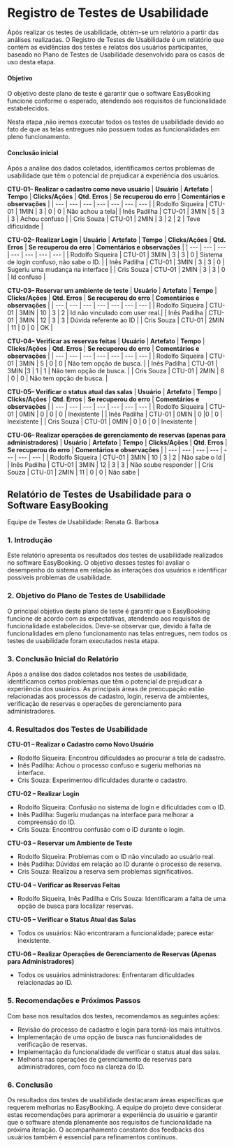 # Registro de Testes de Usabilidade

Após realizar os testes de usabilidade, obtém-se um relatório a partir das análises realizadas. O Registro de Testes de Usabilidade é um relatório que contém as evidências dos testes e relatos dos usuários participantes, baseado no Plano de Testes de Usabilidade desenvolvido para os casos de uso desta etapa.

#### Objetivo
O objetivo deste plano de teste é garantir que o software EasyBooking funcione conforme o esperado, atendendo aos requisitos de funcionalidade estabelecidos.

Nesta etapa ,não iremos executar todos os testes de usabilidade devido ao fato de que as telas entregues não possuem todas as funcionalidades em pleno funcionamento.

#### Conclusão inicial
Após a análise dos dados coletados, identificamos certos problemas de usabilidade que têm o potencial de prejudicar a experiência dos usuários.

**CTU-01– Realizar o cadastro como novo usuário**
| **Usuário** 	| **Artefato** 	| **Tempo** | **Clicks/Ações** | **Qtd. Erros** | **Se recuperou do erro** | **Comentários e observações** |
| --- 	| --- 	| --- | ---  | --- | --- | --- |
| Rodolfo Siqueira	| CTU-01 	| 1MIN | 3 | 0 | 0 | Não achou a tela|
| Inês Padilha     | CTU-01 	| 3MIN | 5 | 3 | 3 | Achou confuso |
| Cris Souza     	| CTU-01	| 2MIN | 3 | 2 | 2 | Teve dificuldade |

**CTU-02– Realizar Login**
| **Usuário** 	| **Artefato** 	| **Tempo** | **Clicks/Ações** | **Qtd. Erros** | **Se recuperou do erro** | **Comentários e observações** |
| --- 	| --- 	| --- | ---  | --- | --- | --- |
| Rodolfo Siqueira	| CTU-01 	| 3MIN | 3 | 3 | 0 | Sistema de login confuso, não sabe o ID. |
| Inês Padilha     | CTU-01 	| 3MIN | 3 | 3 | 0 | Sugeriu uma mudança na interface |
| Cris Souza     	| CTU-01	| 2MIN | 3 | 3 | 0 | Id confuso |

**CTU-03– Reservar um ambiente de teste**
| **Usuário** 	| **Artefato** 	| **Tempo** | **Clicks/Ações** | **Qtd. Erros** | **Se recuperou do erro** | **Comentários e observações** |
| --- 	| --- 	| --- | ---  | --- | --- | --- |
| Rodolfo Siqueira	| CTU-01 	| 3MIN | 10 | 3 | 2 | Id não vinculado com user real.|
| Inês Padilha     | CTU-01 	| 3MIN | 12 | 3 | 3 | Dúvida referente ao ID |
| Cris Souza     	| CTU-01	| 2MIN | 11 | 0 | 0 | OK |

**CTU-04– Verificar as reservas feitas**
| **Usuário** 	| **Artefato** 	| **Tempo** | **Clicks/Ações** | **Qtd. Erros** | **Se recuperou do erro** | **Comentários e observações** |
| --- 	| --- 	| --- | ---  | --- | --- | --- |
| Rodolfo Siqueira	| CTU-01 	| 3MIN | 5 | 0 | 0 | Não tem opção de busca. |
| Inês Padilha     | CTU-01 	| 3MIN |3 | 1 | 1 | Não tem opção de busca. |
| Cris Souza     	| CTU-01	| 2MIN | 6 | 0 | 0 | Não tem opção de busca. |

**CTU-05– Verificar o status atual das salas**
| **Usuário** 	| **Artefato** 	| **Tempo** | **Clicks/Ações** | **Qtd. Erros** | **Se recuperou do erro** | **Comentários e observações** |
| --- 	| --- 	| --- | ---  | --- | --- | --- |
| Rodolfo Siqueira	| CTU-01 	| 0MIN | 0 | 0 | 0 | Inexistente |
| Inês Padilha     | CTU-01 	| 0MIN | 0 |0 | 0 |  Inexistente |
| Cris Souza     	| CTU-01	| 0MIN | 0 | 0 | 0 |  Inexistente |

**CTU-06– Realizar operações de gerenciamento de reservas (apenas para administradores)**
| **Usuário** 	| **Artefato** 	| **Tempo** | **Clicks/Ações** | **Qtd. Erros** | **Se recuperou do erro** | **Comentários e observações** |
| --- 	| --- 	| --- | ---  | --- | --- | --- |
| Rodolfo Siqueira	| CTU-01 	| 3MIN | 10 | 3 | 2 | Não sabe o Id |
| Inês Padilha     | CTU-01 	| 3MIN | 12 | 3 | 3 | Não soube responder |
| Cris Souza     	| CTU-01	| 2MIN | 11 | 0 | 0 | Não sabe |


## Relatório de Testes de Usabilidade para o Software EasyBooking

Equipe de Testes de Usabilidade: Renata G. Barbosa

### 1. Introdução

Este relatório apresenta os resultados dos testes de usabilidade realizados no software EasyBooking. O objetivo desses testes foi avaliar o desempenho do sistema em relação às interações dos usuários e identificar possíveis problemas de usabilidade.

### 2. Objetivo do Plano de Testes de Usabilidade

O principal objetivo deste plano de teste é garantir que o EasyBooking funcione de acordo com as expectativas, atendendo aos requisitos de funcionalidade estabelecidos. Deve-se observar que, devido à falta de funcionalidades em pleno funcionamento nas telas entregues, nem todos os testes de usabilidade foram executados nesta etapa.

### 3. Conclusão Inicial do Relatório

Após a análise dos dados coletados nos testes de usabilidade, identificamos certos problemas que têm o potencial de prejudicar a experiência dos usuários. As principais áreas de preocupação estão relacionadas aos processos de cadastro, login, reserva de ambientes, verificação de reservas e operações de gerenciamento para administradores.

### 4. Resultados dos Testes de Usabilidade

**CTU-01 – Realizar o Cadastro como Novo Usuário**

- Rodolfo Siqueira: Encontrou dificuldades ao procurar a tela de cadastro.
- Inês Padilha: Achou o processo confuso e sugeriu melhorias na interface.
- Cris Souza: Experimentou dificuldades durante o cadastro.

**CTU-02 – Realizar Login**

- Rodolfo Siqueira: Confusão no sistema de login e dificuldades com o ID.
- Inês Padilha: Sugeriu mudanças na interface para melhorar a compreensão do ID.
- Cris Souza: Encontrou confusão com o ID durante o login.

**CTU-03 – Reservar um Ambiente de Teste**

- Rodolfo Siqueira: Problemas com o ID não vinculado ao usuário real.
- Inês Padilha: Dúvidas em relação ao ID durante o processo de reserva.
- Cris Souza: Realizou a reserva sem problemas significativos.

**CTU-04 – Verificar as Reservas Feitas**

- Rodolfo Siqueira, Inês Padilha e Cris Souza: Identificaram a falta de uma opção de busca para localizar reservas.

**CTU-05 – Verificar o Status Atual das Salas**

- Todos os usuários: Não encontraram a funcionalidade; parece estar inexistente.

**CTU-06 – Realizar Operações de Gerenciamento de Reservas (Apenas para Administradores)**

- Todos os usuários administradores: Enfrentaram dificuldades relacionadas ao ID.

### 5. Recomendações e Próximos Passos

Com base nos resultados dos testes, recomendamos as seguintes ações:

- Revisão do processo de cadastro e login para torná-los mais intuitivos.
- Implementação de uma opção de busca nas funcionalidades de verificação de reservas.
- Implementação da funcionalidade de verificar o status atual das salas.
- Melhoria nas operações de gerenciamento de reservas para administradores, com foco na clareza do ID.

### 6. Conclusão

Os resultados dos testes de usabilidade destacaram áreas específicas que requerem melhorias no EasyBooking. A equipe do projeto deve considerar estas recomendações para aprimorar a experiência do usuário e garantir que o software atenda plenamente aos requisitos de funcionalidade na próxima iteração. O acompanhamento constante dos feedbacks dos usuários também é essencial para refinamentos contínuos.
